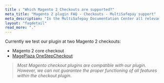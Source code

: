 ```yaml
---
title : "Which Magento 2 Checkouts are supported?"
meta_title: "Magento 2 plugin FAQ - Checkouts - MultiSafepay support"
meta_description: "In the MultiSafepay Documentation Center all relevant information regarding our Plugins and API. As well as Support pages for Payment Method, Tools and General Questions. You can also find the contact details of our Support Team and Integration Team."
layout: "faqdetail"
read_more: "."
---
```


Currently we test our plugin at two Magento 2 checkouts:  
* Magento 2 core checkout  
* [MagePlaza OneStepCheckout](https://www.mageplaza.com/magento-2-one-step-checkout-extension/)

>_Most Magento checkout plugins are compatible with our plugin. However, we can not guarantee the proper functioning of all features within the checkout plugin_.

